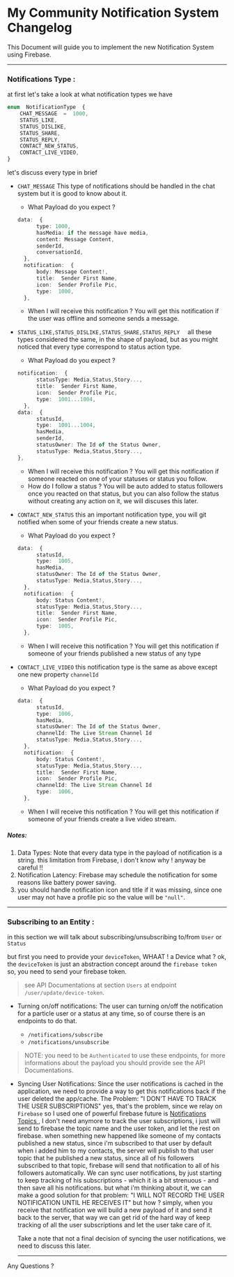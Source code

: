 ﻿# My Community Notification System Changelog

This Document will guide you to implement the new Notification System using Firebase.

---
### Notifications Type :

at first let's take a look at what notification types we have

```ts
enum  NotificationType  {
	CHAT_MESSAGE  =  1000,
	STATUS_LIKE,
	STATUS_DISLIKE,
	STATUS_SHARE,
	STATUS_REPLY,
	CONTACT_NEW_STATUS,
	CONTACT_LIVE_VIDEO,
}
```
let's discuss every type in brief

 - `CHAT_MESSAGE` 
	 This type of notifications should be handled in the chat system
	 but it is good to know about it.
	 * What Payload do you expect ?
	  ```ts
	data:  {
			type: 1000,
			hasMedia: if the message have media,
			content: Message Content,
			senderId,
			conversationId,
		},
		notification:  {
			body: Message Content!,
			title:  Sender First Name,
			icon:  Sender Profile Pic,
			type:  1000,
		}, 
	 ``` 
	 * When I will receive this notification ?
	   You will get this notification if the user was offline and someone sends a message.

 - `STATUS_LIKE,STATUS_DISLIKE,STATUS_SHARE,STATUS_REPLY  ` 
	 all these types considered the same, in the shape of payload, but as you might noticed that every type correspond to  status action type.
	 * What Payload do you expect ?
	  ```ts
	notification:  {
			statusType: Media,Status,Story...,
			title:  Sender First Name,
			icon:  Sender Profile Pic,
			type:  1001...1004,
		},
	data:  {
			statusId,
			type:  1001...1004,
			hasMedia,
			senderId,
			statusOwner: The Id of the Status Owner,
			statusType: Media,Status,Story...,
	}, 
	 ``` 
	 * When I will receive this notification ?
	   You will get this notification if someone reacted on one of your statuses or status you follow.
	  * How do I follow a status ?
		  You will be auto added to status followers once you reacted on that status, but you can also follow the status without creating any action on it, we will discuses this later.
		   
 - `CONTACT_NEW_STATUS` 
	this an important notification type, you will git notified when some of your friends create a new status.
	 * What Payload do you expect ?
	  ```ts
	data:  {
			statusId,
			type:  1005,
			hasMedia,
			statusOwner: The Id of the Status Owner,
			statusType: Media,Status,Story...,
		},
		notification:  {
			body: Status Content!,
			statusType: Media,Status,Story...,
			title:  Sender First Name,
			icon:  Sender Profile Pic,
			type:  1005,
		}, 
	 ``` 
	 * When I will receive this notification ?
	   You will get this notification if someone of your friends published a new status of any type 

 - `CONTACT_LIVE_VIDEO` 
	this notification type is the same as above except one new property
	`channelId` 
	 * What Payload do you expect ?
	  ```ts
	data:  {
			statusId,
			type:  1006,
			hasMedia,
			statusOwner: The Id of the Status Owner,
			channelId: The Live Stream Channel Id
			statusType: Media,Status,Story...,
		},
		notification:  {
			body: Status Content!,
			statusType: Media,Status,Story...,
			title:  Sender First Name,
			icon:  Sender Profile Pic,
			channelId: The Live Stream Channel Id
			type:  1006,
		}, 
	 ``` 
	 * When I will receive this notification ?
	   You will get this notification if someone of your friends create a live video stream.

##### Notes:  
	

 1. Data Types:
	Note that every data type in the payload of notification is a string.
	this limitation from Firebase, i don't know why  !
	anyway be careful  !! 
2. Notification Latency:
	Firebase may schedule the notification for some reasons like battery power saving.
3. you should handle notification icon and title if it was missing, since one user may not have a profile pic so the value will be `"null"`.

---

### Subscribing to an Entity : 

in this section we will talk about subscribing/unsubscribing to/from `User` or `Status`

but first you need to provide your 	`deviceToken`, WHAAT !
a Device what ? 
ok, the `deviceToken` is just an abstraction concept around the `firebase token`  so, you need to send your firebase token.

> see API Documentations at section `Users` at endpoint `/user/update/device-token`.

* Turning on/off notifications:
	The user can turning on/off the notification for a particle user or a status at any time, so of course there is an endpoints to do that.
	
	- `/notifications/subscribe`
	- `/notifications/unsubscribe`

> NOTE: you need to be `Authenticated` to use these endpoints,
for more informations about the payload you should provide see the API Documentations.  

- Syncing User Notifications:
	Since the user notifications is cached in the application, we need to provide a way to get this notifications back if the user deleted the app/cache.
	The Problem: "I DON'T HAVE TO TRACK THE USER SUBSCRIPTIONS"
	yes, that's the problem, since we relay on `Firebase` so I used one of powerful firebase future is [Notifications Topics ](https://firebase.google.com/docs/cloud-messaging/android/topic-messaging), I don't need anymore to track the user subscriptions, i just will send to firebase the topic name and the user token, and let the rest on firebase.
	when something new happened like someone of my contacts published a new status, since i'm subscribed to that user by default when i added him to my contacts, the server will publish to that user topic that he published a new status, since all of his followers subscribed to that topic, firebase will send that notification to all of his followers automatically.
	We can sync user notifications, by just starting to keep tracking of his subscriptions - which it is a bit strenuous -  and then save all his notifications. but what i'm thinking about it, we can make a good solution for that problem: "I WILL NOT RECORD THE USER NOTIFICATION UNTIL HE RECEIVES IT"
	but how ? simply, when you receive that notification we will build a new payload of it and send it back to the server, that way we can get rid of the hard way of keep tracking of all the user subscriptions and let the user take care of it.
  
  Take a note that not a final decision of syncing the user notifications, we need to discuss this later.
  
  
  ---
Any Questions ?

